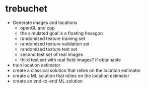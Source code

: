 # trebuchet
- Generate images and locations
    - openGL and cpp
    - the simulated goal is a floating hexagon
    - randomized texture training set
    - randomized texture validation set 
    - randomized texture test set
    - second test set of real images
    - third test set with real field images? if obtainable 
- train location estimator
- create a classical solution that relies on the location estimator
- create a ML solution that relies on the location estimator
- create an end-to-end ML solution
